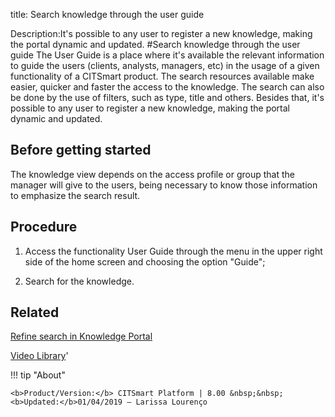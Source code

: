 title: Search knowledge through the user guide

Description:It's possible to any user to register a new knowledge, making the portal dynamic and updated.
#Search knowledge through the user guide
The User Guide is a place where it's available the relevant information to guide the users (clients, analysts, managers, etc) in the usage of a given functionality of a CITSmart product. The search resources available make easier, quicker and faster the access to the knowledge. The search can also be done by the use of filters, such as type, title and others. Besides that, it's possible to any user to register a new knowledge, making the portal dynamic and updated.

Before getting started
--------------------------

The knowledge view depends on the access profile or group that the manager will
give to the users, being necessary to know those information to emphasize the
search result.

Procedure
-------------

1.  Access the functionality User Guide through the menu in the upper right side
    of the home screen and choosing the option "Guide";

2.  Search for the knowledge.

Related
-----------

[Refine search in Knowledge Portal](/en-us/citsmart-platform-8/processes/knowledge/configuration/refine-search-knowledge-portal.html)

<i class='fa fa-youtube-play  fa-2x' style='color:#97ce17;vertical-align: middle;'> </i> [Video Library](https://www.youtube.com/playlist?list=PLB5qK2uzf2RPrJlfrg8kcSk7iorkZwCWq)'

!!! tip "About"

    <b>Product/Version:</b> CITSmart Platform | 8.00 &nbsp;&nbsp;
    <b>Updated:</b>01/04/2019 – Larissa Lourenço

